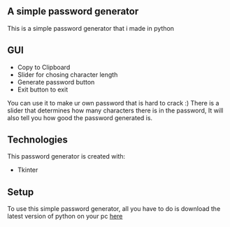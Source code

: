 ## A simple password generator
This is a simple password generator that i made in python

## GUI
* Copy to Clipboard
* Slider for chosing character length
* Generate password button
* Exit button to exit

You can use it to make ur own password that is hard to crack :)
There is a slider that determines how many characters there is in the password, 
It will also tell you how good the password generated is.

## Technologies
This password generator is created with:
* Tkinter

## Setup
To use this simple password generator, all you have to do is download the latest version of python on your pc [here](https://www.python.org/downloads/)
